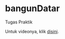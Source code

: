 # bangunDatar
Tugas Praktik

Untuk videonya, klik <a href="https://youtu.be/lQCoHZ2dqno">disini</a>.
